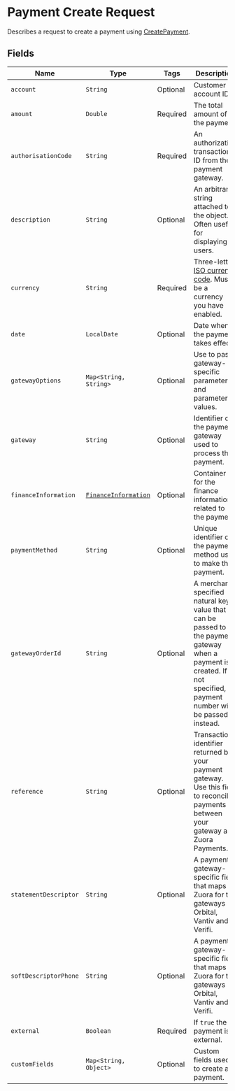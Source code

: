 # Payment Create Request

Describes a request to create a payment using
[CreatePayment](/doc/payment-api.md#create-payment).

## Fields

| Name | Type | Tags | Description 
|  --- | --- | --- | --- | 
| `account` | `String` | Optional | Customer account ID. | 
| `amount` | `Double` | Required | The total amount of the payment. | 
| `authorisationCode` | `String` | Required | An authorization transaction ID from the payment gateway. | 
| `description` | `String` | Optional | An arbitrary string attached to the object. Often useful for displaying to users. | 
| `currency` | `String` | Required | Three-letter [ISO currency code](https://www.iso.org/iso-4217-currency-codes.html). Must be a currency you have enabled. | 
| `date` | `LocalDate` | Optional | Date when the payment takes effect. | 
| `gatewayOptions` | `Map<String, String>` | Optional | Use to pass gateway-specific parameters and parameter values. | 
| `gateway` | `String` | Optional | Identifier of the payment gateway used to process the payment. | 
| `financeInformation` | [`FinanceInformation`](/doc/models/finance-information.md) | Optional | Container for the finance information related to the payment. | 
| `paymentMethod` | `String` | Optional | Unique identifier of the payment method used to make the payment. |
| `gatewayOrderId` | `String` | Optional | A merchant-specified natural key value that can be passed to the payment gateway when a payment is created. If not specified, a payment number will be passed in instead. | 
| `reference` | `String` | Optional | Transaction identifier returned by your payment gateway. Use this field to reconcile payments between your gateway and Zuora Payments. | 
| `statementDescriptor` | `String` | Optional | A payment gateway-specific field that maps to Zuora for the gateways Orbital, Vantiv and Verifi. | 
| `softDescriptorPhone` | `String` | Optional | A payment gateway-specific field that maps to Zuora for the gateways Orbital, Vantiv and Verifi. | 
| `external` | `Boolean` | Required | If `true` the payment is external. | 
| `customFields` | `Map<String, Object>` | Optional | Custom fields used to create a payment. | 
